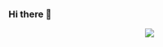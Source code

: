 ### Hi there 👋

<div align='center'>
<a height="140em" href="http://www.github.com/paulomarinato"><img src="https://github-readme-streak-stats.herokuapp.com/?user=guilhermebauer16&stroke=2ea043&background=171717&ring=3382ed&fire=ff6347&currStreakNum=0bd967&currStreakLabel=3382ed&sideNums=0bd967&sideLabels=3382ed&dates=0bd967&hide_border=true" /></a>
</div>
